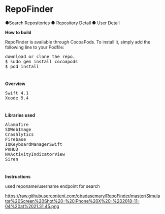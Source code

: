# RepoFinder
●Search Repositories ● Repository Detail ● User Detail

<b>How to build</b>
<p>RepoFinder is available through CocoaPods. To install it, simply add the following line to your Podfile:</p>
<pre>
download or clone the repo.
$ sudo gem install cocoapods
$ pod install
</pre>

<h1></h1>

<b>Overview</b>
<pre>
Swift 4.1
Xcode 9.4
</pre>

<h1></h1>

<b>Libraries used</b>
<pre>
Alamofire
SDWebImage
Crashlytics
Firebase
IQKeyboardManagerSwift
PKHUD
NVActivityIndicatorView
Siren
</pre>

<h1></h1>

<b>Instructions</b>

used reponame/username endpoint for search

https://raw.githubusercontent.com/obadasemary/RepoFinder/master/Simulator%20Screen%20Shot%20-%20iPhone%20X%20-%202018-11-04%20at%2021.31.45.png
